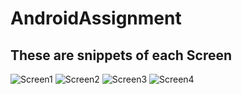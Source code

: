 # AndroidAssignment
These are snippets of each Screen
-----------------------------------------------------------------------------------------------------------------------------------------------------------------
![Screen1](https://user-images.githubusercontent.com/119923784/208226769-87a8af30-d4f3-417d-ace9-23bfaa48d55f.png)
![Screen2](https://user-images.githubusercontent.com/119923784/208226774-34658516-baa5-427d-93e3-a89941ae5848.png)
![Screen3](https://user-images.githubusercontent.com/119923784/208226797-7621ae47-160c-4d57-9356-d3ea9d9ca19b.png)
![Screen4](https://user-images.githubusercontent.com/119923784/208226803-3fe6bf96-c8d3-47f1-8693-e2aae8d1910b.png)
